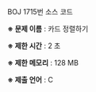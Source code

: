 BOJ 1715번 소스 코드

<b>※ 문제 이름</b> : 카드 정렬하기

<b>※ 제한 시간</b> : 2 초

<b>※ 제한 메모리</b> : 128 MB

<b>※ 제출 언어</b> : C
